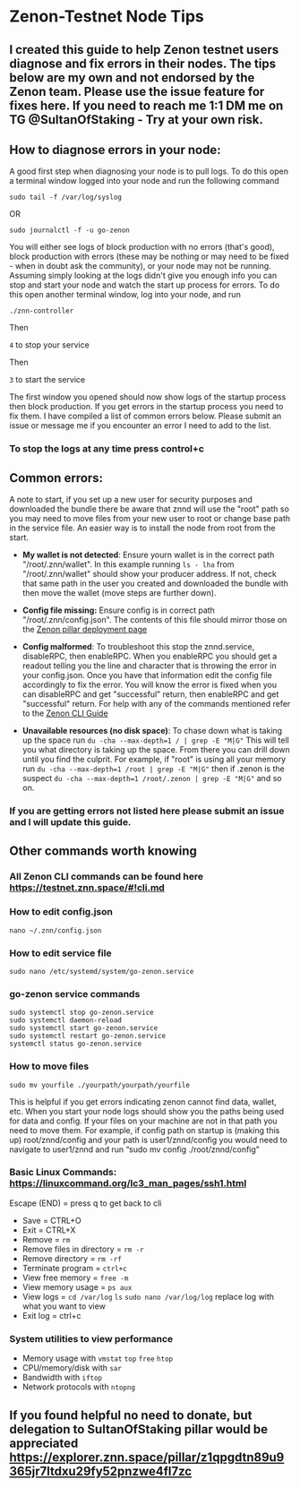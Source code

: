 # Zenon-Testnet Node Tips

## I created this guide to help Zenon testnet users diagnose and fix errors in their nodes. The tips below are my own and not endorsed by the Zenon team. Please use the issue feature for fixes here. If you need to reach me 1:1 DM me on TG @SultanOfStaking - Try at your own risk.

## How to diagnose errors in your node:

A good first step when diagnosing your node is to pull logs. To do this open a terminal window logged into your node and run the following command 

`sudo tail -f /var/log/syslog`

OR

`sudo journalctl -f -u go-zenon`

You will either see logs of block production with no errors (that's good), block production with errors (these may be nothing or may need to be fixed - when in doubt ask the community), or your node may not be running. Assuming simply looking at the logs didn't give you enough info you can stop and start your node and watch the start up process for errors. To do this open another terminal window, log into your node, and run

`./znn-controller`

Then 

`4` to stop your service

Then

`3` to start the service 

The first window you opened should now show logs of the startup process then block production. If you get errors in the startup process you need to fix them. I have compiled a list of common errors below. Please submit an issue or message me if you encounter an error I need to add to the list.

### To stop the logs at any time press control+c

## Common errors:
A note to start, if you set up a new user for security purposes and downloaded the bundle there be aware that znnd will use the "root" path so you may need to move files from your new user to root or change base path in the service file. An easier way is to install the node from root from the start.

- **My wallet is not detected**: Ensure yourn wallet is in the correct path "/root/.znn/wallet". In this example running `ls - lha` from "/root/.znn/wallet" should show your producer address. If not, check that same path in the user you created and downloaded the bundle with then move the wallet (move steps are further down). 

- **Config file missing:** Ensure config is in correct path "/root/.znn/config.json". The contents of this file should mirror those on the [Zenon pillar deployment page](https://testnet.znn.space/#!deploy.md)

- **Config malformed**: To troubleshoot this stop the znnd.service, disableRPC, then enableRPC. When you enableRPC you should get a readout telling you the line and character that is throwing the error in your config.json. Once you have that information edit the config file accordingly to fix the error. You will know the error is fixed when you can disableRPC and get "successful" return, then enableRPC and get "successful" return. For help with any of the commands mentioned refer to the [Zenon CLI Guide](https://testnet.znn.space/#!cli.md)

- **Unavailable resources (no disk space)**: To chase down what is taking up the space run `du -cha --max-depth=1 / | grep -E "M|G"` This will tell you what directory is taking up the space. From there you can drill down until you find the culprit. For example, if "root" is using all your memory run `du -cha --max-depth=1 /root | grep -E "M|G"` then if .zenon is the suspect `du -cha --max-depth=1 /root/.zenon | grep -E "M|G"` and so on. 

### If you are getting errors not listed here please submit an issue and I will update this guide.

## Other commands worth knowing

### All Zenon CLI commands can be found here https://testnet.znn.space/#!cli.md

### How to edit config.json

`nano ~/.znn/config.json`

### How to edit service file

`sudo nano /etc/systemd/system/go-zenon.service`

### go-zenon service commands

```
sudo systemctl stop go-zenon.service
sudo systemctl daemon-reload
sudo systemctl start go-zenon.service
sudo systemctl restart go-zenon.service
systemctl status go-zenon.service
```

### How to move files

`sudo mv yourfile ./yourpath/yourpath/yourfile` 

This is helpful if you get errors indicating zenon cannot find data, wallet, etc. When you start your node logs should show you the paths being used for data and config. If your files on your machine are not in that path you need to move them. For example, if config path on startup is (making this up) root/znnd/config and your path is user1/znnd/config you would need to navigate to user1/znnd and run “sudo mv config ./root/znnd/config"

### Basic Linux Commands: https://linuxcommand.org/lc3_man_pages/ssh1.html 
Escape (END) = press q to get back to cli
- Save = CTRL+O
- Exit = CTRL+X
- Remove = `rm`
- Remove files in directory = `rm -r`
- Remove directory = `rm -rf`
- Terminate program = `ctrl+c`
- View free memory = `free -m`
- View memory usage = `ps aux`
- View logs = 
`cd /var/log`
`ls`
`sudo nano /var/log/log` replace log with what you want to view
- Exit log = ctrl+c

### System utilities to view performance
- Memory usage with `vmstat` `top` `free` `htop`
- CPU/memory/disk with `sar`
- Bandwidth with `iftop`
- Network protocols with `ntopng`

## If you found helpful no need to donate, but delegation to SultanOfStaking pillar would be appreciated https://explorer.znn.space/pillar/z1qpgdtn89u9365jr7ltdxu29fy52pnzwe4fl7zc

